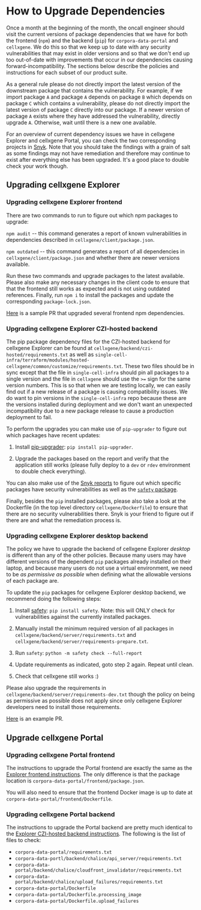 # How to Upgrade Dependencies

Once a month at the beginning of the month, the oncall engineer should visit the current versions of package dependencies that we have for both the frontend (`npm`) and the backend (`pip`) for `corpora-data-portal` and `cellxgene`. We do this so that we keep up to date with any security vulnerabilities that may exist in older versions and so that we don't end up too out-of-date with improvements that occur in our dependencies causing forward-incompatibility. The sections below describe the policies and instructions for each subset of our product suite.

As a general rule please do not directly import the latest version of the downstream package that contains the vulnerability. For example, if we import package `A` and package `A` depends on package `B` which depends on package `C` which contains a vulnerability, please do not directly import the latest version of package `C` directly into our package. If a newer version of package `A` exists where they have addressed the vulnerability, directly upgrade `A`. Otherwise, wait until there is a new one available.

For an overview of current dependency issues we have in cellxgene Explorer and cellxgene Portal, you can check the two corresponding projects in [Snyk](https://app.snyk.io/org/cellxgene). Note that you should take the findings with a grain of salt as some findings may not have remediation and therefore may continue to exist after everything else has been upgraded. It's a good place to double check your work though.

## Upgrading cellxgene Explorer

### Upgrading cellxgene Explorer frontend

There are two commands to run to figure out which npm packages to upgrade:

`npm audit` -- this command generates a report of known vulnerabilities in dependencies described in `cellxgene/client/package.json`.

`npm outdated` -- this command generates a report of all dependencies in `cellxgene/client/package.json` and whether there are newer versions available.

Run these two commands and upgrade packages to the latest available. Please also make any necessary changes in the client code to ensure that that the frontend still works as expected and is not using outdated references. Finally, run `npm i` to install the packages and update the corresponding `package-lock.json`.

[Here](https://github.com/chanzuckerberg/cellxgene/pull/2167/files) is a sample PR that upgraded several frontend npm dependencies.

### Upgrading cellxgene Explorer CZI-hosted backend

The pip package dependency files for the CZI-hosted backend for cellxgene Explorer can be found at `cellxgene/backend/czi-hosted/requirements.txt` as well as `single-cell-infra/terraform/modules/hosted-cellxgene/common/customize/requirements.txt`. These two files should be in sync except that the file in `single-cell-infra` should pin all packages to a single version and the file in `cellxgene` should use the `>=` sign for the same version numbers. This is so that when we are testing locally, we can easily find out if a new release of a package is causing compatibility issues. We do want to pin versions in the `single-cell-infra` repo because these are the versions installed during deployment and we don't want an unexpected incompatibility due to a new package release to cause a production deployment to fail.

To perform the upgrades you can make use of `pip-upgrader` to figure out which packages have recent updates:

1. Install [pip-upgrader](https://pypi.org/project/pip-upgrader/): `pip install pip-upgrader`.

2. Upgrade the packages based on the report and verify that the application still works (please fully deploy to a `dev` or `rdev` environment to double check everything).

You can also make use of the [Snyk reports](https://app.snyk.io/org/cellxgene) to figure out which specific packages have security vulnerabilities as well as the [`safety` package](#Upgrade-cellxgene-Explorer-desktop-backend).

Finally, besides the `pip` installed packages, please also take a look at the Dockerfile (in the top level directory `cellxgene/Dockerfile`) to ensure that there are no security vulnerabilities there. Snyk is your friend to figure out if there are and what the remediation process is.

### Upgrading cellxgene Explorer desktop backend

The policy we have to upgrade the backend of cellxgene Explorer _desktop_ is different than any of the other policies. Because many users may have different versions of the dependent `pip` packages already installed on their laptop, and because many users do not use a virtual environment, we need to be _as permissive as possible_ when defining what the allowable versions of each package are.

To update the `pip` packages for cellxgene Explorer desktop backend, we recommend doing the following steps:

1. Install [safety](https://pypi.org/project/safety/): `pip install safety`. Note: this will ONLY check for vulnerabilities against the currently installed packages.

2. Manually install the minimum required version of all packages in `cellxgene/backend/server/requirements.txt` and `cellxgene/backend/server/requirements-prepare.txt`.

3. Run `safety`: `python -m safety check --full-report`

4. Update requirements as indicated, goto step 2 again.  Repeat until clean.

5. Check that cellxgene still works :)

Please also upgrade the requirements in `cellxgene/backend/server/requirements-dev.txt` though the policy on being as permissive as possible does not apply since only cellxgene Explorer developers need to install those requirements.

[Here](https://github.com/chanzuckerberg/cellxgene/pull/2172/files) is an example PR.

## Upgrade cellxgene Portal

### Upgrading cellxgene Portal frontend

The instructions to upgrade the Portal frontend are exactly the same as the [Explorer frontend instructions](#Upgrading-cellxgene-Explorer-frontend). The only difference is that the package location is `corpora-data-portal/frontend/package.json`.

You will also need to ensure that the frontend Docker image is up to date at `corpora-data-portal/frontend/Dockerfile`.

### Upgrading cellxgene Portal backend

The instructions to upgrade the Portal backend are pretty much identical to the [Explorer CZI-hosted backend instructions](#Upgrading-cellxgene-Explorer-czi-hosted-backend). The following is the list of files to check:

- `corpora-data-portal/requirements.txt`
- `corpora-data-portl/backend/chalice/api_server/requirements.txt`
- `corpora-data-portal/backend/chalice/cloudfront_invalidator/requirements.txt`
- `corpora-data-portal/backend/chalice/upload_failures/requirements.txt`
- `corpora-data-portal/Dockerfile`
- `corpora-data-portal/Dockerfile.processing_image`
- `corpora-data-portal/Dockerfile.upload_failures`
